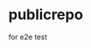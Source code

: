# publicrepo
for e2e test



















































































































































































































































































































































































































































































































































































































































































































































































































































































































































































































































































































































































































































































































































































































































































































































































